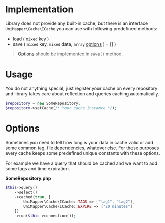 # Implementation
Library does not provide any built-in cache, but there is an interface `UniMapper\Cache\ICache` you can use with following predefined methods:

- load ( `mixed` key )
- save ( `mixed` key, `mixed` data, `array` [options](#options) ) = [] )

> [Options](#options) should be implemented in `save()` method.

# Usage
You do not anything special, just register your cache on every repository and library takes care about reflection and queries caching automatically.

```php
$repository = new SomeRepository;
$repository->setCache(/* Your cache instance */);
```

# Options
Sometimes you need to tell how long is your data in cache valid or add some common tag, file dependencies, whatever else.
For these purposes every cache keeps some predefined unique constants with these options.

For example we have a query that should be cached and we want to add some tags and time expiration.

**SomeRepository.php**

```php
$this->query()
    ->select()
    ->cached(true, [
        UniMapper\Cache\ICache::TAGS => ["tag1", "tag2"],
        UniMapper\Cache\ICache::EXPIRE => ["20 minutes"]
    ])
    ->run($this->connection());
```